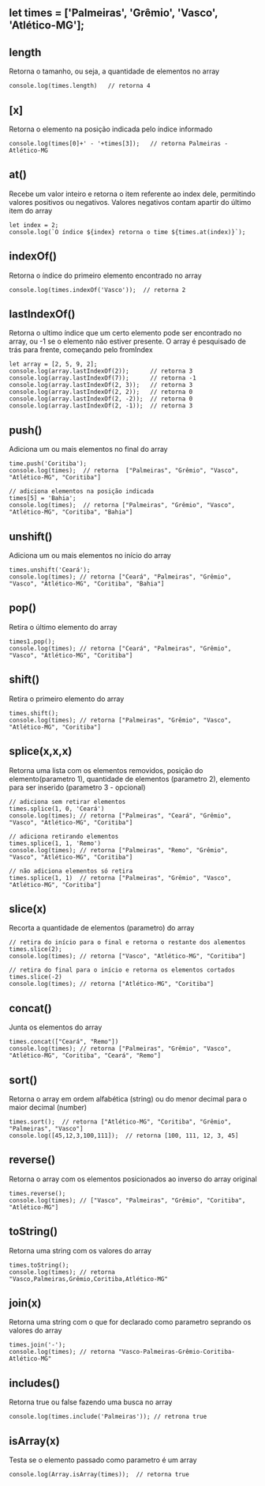  let times = ['Palmeiras', 'Grêmio', 'Vasco', 'Atlético-MG'];
 ---
## length
Retorna o tamanho, ou seja, a quantidade de elementos no array

    console.log(times.length)   // retorna 4

## [x] 
Retorna o elemento na posição indicada pelo índice informado

    console.log(times[0]+' - '+times[3]);   // retorna Palmeiras - Atlético-MG

## at()
Recebe um valor inteiro e retorna o item referente ao index dele, permitindo valores positivos ou negativos. Valores negativos contam apartir do último item do array

    let index = 2;
    console.log(`O índice ${index} retorna o time ${times.at(index)}`);
    
## indexOf()
Retorna o índice do primeiro elemento encontrado no array

    console.log(times.indexOf('Vasco'));  // retorna 2

## lastIndexOf()
Retorna o ultimo índice que um certo elemento pode ser encontrado no array, ou -1 se o elemento não estiver presente. O array é pesquisado de trás para frente, começando pelo fromIndex

    let array = [2, 5, 9, 2];
    console.log(array.lastIndexOf(2));      // retorna 3
    console.log(array.lastIndexOf(7));      // retorna -1
    console.log(array.lastIndexOf(2, 3));   // retorna 3
    console.log(array.lastIndexOf(2, 2));   // retorna 0
    console.log(array.lastIndexOf(2, -2));  // retorna 0
    console.log(array.lastIndexOf(2, -1));  // retorna 3
    
## push()
Adiciona um ou mais elementos no final do array

    time.push('Coritiba');
    console.log(times);  // retorna  ["Palmeiras", "Grêmio", "Vasco", "Atlético-MG", "Coritiba"]
    
    // adiciona elementos na posição indicada
    times[5] = 'Bahia';
    console.log(times);  // retorna ["Palmeiras", "Grêmio", "Vasco", "Atlético-MG", "Coritiba", "Bahia"]

## unshift()
Adiciona um ou mais elementos no início do array

    times.unshift('Ceará');
    console.log(times); // retorna ["Ceará", "Palmeiras", "Grêmio", "Vasco", "Atlético-MG", "Coritiba", "Bahia"]

## pop()
Retira o último elemento do array

    times1.pop();
    console.log(times); // retorna ["Ceará", "Palmeiras", "Grêmio", "Vasco", "Atlético-MG", "Coritiba"]

## shift()
Retira o primeiro elemento do array

    times.shift();
    console.log(times); // retorna ["Palmeiras", "Grêmio", "Vasco", "Atlético-MG", "Coritiba"]

## splice(x,x,x)
Retorna uma lista com os elementos removidos, posição do elemento(parametro 1), quantidade de elementos (parametro 2), elemento para ser inserido (parametro 3 - opcional)
    
    // adiciona sem retirar elementos
    times.splice(1, 0, 'Ceará')
    console.log(times); // retorna ["Palmeiras", "Ceará", "Grêmio", "Vasco", "Atlético-MG", "Coritiba"]

    // adiciona retirando elementos
    times.splice(1, 1, 'Remo')
    console.log(times); // retorna ["Palmeiras", "Remo", "Grêmio", "Vasco", "Atlético-MG", "Coritiba"]

    // não adiciona elementos só retira
    times.splice(1, 1)  // retorna ["Palmeiras", "Grêmio", "Vasco", "Atlético-MG", "Coritiba"]

## slice(x)
Recorta a quantidade de elementos (parametro) do array

    // retira do início para o final e retorna o restante dos alementos
    times.slice(2);
    console.log(times); // retorna ["Vasco", "Atlético-MG", "Coritiba"]

    // retira do final para o início e retorna os elementos cortados
    times.slice(-2)
    console.log(times); // retorna ["Atlético-MG", "Coritiba"]

## concat()
Junta os elementos do array

    times.concat(["Ceará", "Remo"])
    console.log(times); // retorna ["Palmeiras", "Grêmio", "Vasco", "Atlético-MG", "Coritiba", "Ceará", "Remo"]

## sort()
Retorna o array em ordem alfabética (string) ou do menor decimal para o maior decimal (number)

    times.sort();  // retorna ["Atlético-MG", "Coritiba", "Grêmio", "Palmeiras", "Vasco"]
    console.log([45,12,3,100,111]);  // retorna [100, 111, 12, 3, 45]

## reverse()
Retorna o array com os elementos posicionados ao inverso do array original

    times.reverse();
    console.log(times); // ["Vasco", "Palmeiras", "Grêmio", "Coritiba", "Atlético-MG"]

## toString()
Retorna uma string com os valores do array

    times.toString();
    console.log(times); // retorna "Vasco,Palmeiras,Grêmio,Coritiba,Atlético-MG"

## join(x)
Retorna uma string com o que for declarado como parametro seprando os valores do array

    times.join('-');
    console.log(times); // retorna "Vasco-Palmeiras-Grêmio-Coritiba-Atlético-MG"
    
## includes()
Retorna true ou false fazendo uma busca no array

    console.log(times.include('Palmeiras')); // retrona true

## isArray(x)
Testa se o elemento passado como parametro é um array

    console.log(Array.isArray(times));  // retorna true
